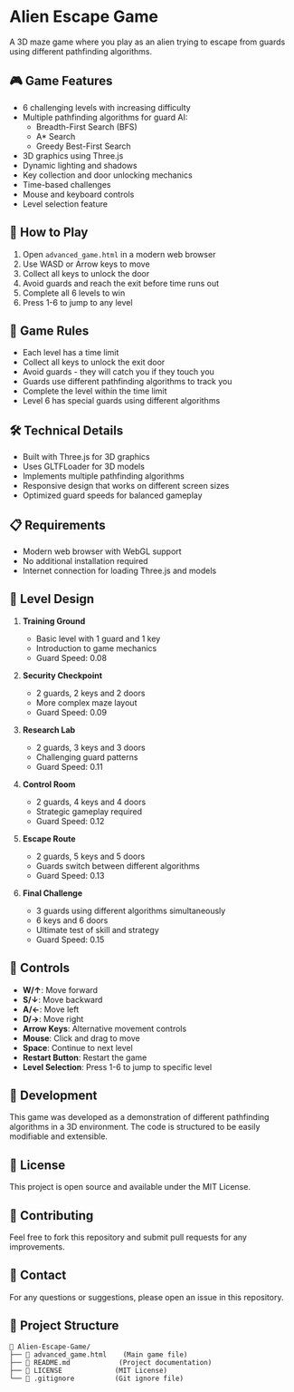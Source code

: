 # Alien Escape Game

A 3D maze game where you play as an alien trying to escape from guards using different pathfinding algorithms.

## 🎮 Game Features

- 6 challenging levels with increasing difficulty
- Multiple pathfinding algorithms for guard AI:
  - Breadth-First Search (BFS)
  - A* Search
  - Greedy Best-First Search
- 3D graphics using Three.js
- Dynamic lighting and shadows
- Key collection and door unlocking mechanics
- Time-based challenges
- Mouse and keyboard controls
- Level selection feature

## 🚀 How to Play

1. Open `advanced_game.html` in a modern web browser
2. Use WASD or Arrow keys to move
3. Collect all keys to unlock the door
4. Avoid guards and reach the exit before time runs out
5. Complete all 6 levels to win
6. Press 1-6 to jump to any level

## 🎯 Game Rules

- Each level has a time limit
- Collect all keys to unlock the exit door
- Avoid guards - they will catch you if they touch you
- Guards use different pathfinding algorithms to track you
- Complete the level within the time limit
- Level 6 has special guards using different algorithms

## 🛠️ Technical Details

- Built with Three.js for 3D graphics
- Uses GLTFLoader for 3D models
- Implements multiple pathfinding algorithms
- Responsive design that works on different screen sizes
- Optimized guard speeds for balanced gameplay

## 📋 Requirements

- Modern web browser with WebGL support
- No additional installation required
- Internet connection for loading Three.js and models

## 🎨 Level Design

1. **Training Ground**
   - Basic level with 1 guard and 1 key
   - Introduction to game mechanics
   - Guard Speed: 0.08

2. **Security Checkpoint**
   - 2 guards, 2 keys and 2 doors
   - More complex maze layout
   - Guard Speed: 0.09

3. **Research Lab**
   - 2 guards, 3 keys and 3 doors
   - Challenging guard patterns
   - Guard Speed: 0.11

4. **Control Room**
   - 2 guards, 4 keys and 4 doors
   - Strategic gameplay required
   - Guard Speed: 0.12

5. **Escape Route**
   - 2 guards, 5 keys and 5 doors
   - Guards switch between different algorithms
   - Guard Speed: 0.13

6. **Final Challenge**
   - 3 guards using different algorithms simultaneously
   - 6 keys and 6 doors
   - Ultimate test of skill and strategy
   - Guard Speed: 0.15

## 🎯 Controls

- **W/↑**: Move forward
- **S/↓**: Move backward
- **A/←**: Move left
- **D/→**: Move right
- **Arrow Keys**: Alternative movement controls
- **Mouse**: Click and drag to move
- **Space**: Continue to next level
- **Restart Button**: Restart the game
- **Level Selection**: Press 1-6 to jump to specific level

## 🔧 Development

This game was developed as a demonstration of different pathfinding algorithms in a 3D environment. The code is structured to be easily modifiable and extensible.

## 📝 License

This project is open source and available under the MIT License.

## 👥 Contributing

Feel free to fork this repository and submit pull requests for any improvements.

## 📧 Contact

For any questions or suggestions, please open an issue in this repository.

## 📁 Project Structure

```
📁 Alien-Escape-Game/
├── 📄 advanced_game.html    (Main game file)
├── 📄 README.md            (Project documentation)
├── 📄 LICENSE             (MIT License)
└── 📄 .gitignore          (Git ignore file)
```
